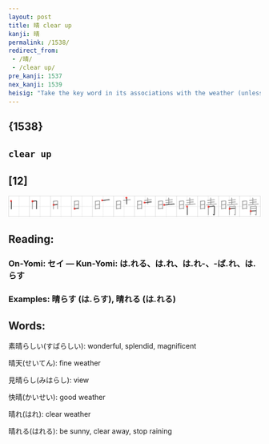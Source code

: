 ```yaml
---
layout: post
title: 晴 clear up
kanji: 晴
permalink: /1538/
redirect_from:
 - /晴/
 - /clear up/
pre_kanji: 1537
nex_kanji: 1539
heisig: "Take the key word in its associations with the weather (unless that tempts you to include the primitive for <i>weather</i>, which doesn't belong here). Its elements: <i>sun</i> . . . <i>blue</i>."
---
```


## {1538}

## `clear up`

## [12]

<div class="stroke"><img src="../images/E699B4.png" /></div>

## Reading:

### On-Yomi: セイ &mdash; Kun-Yomi: は.れる、は.れ、は.れ-、-ば.れ、は.らす

### Examples: 晴らす (は.らす), 晴れる (は.れる)

## Words:

素晴らしい(すばらしい): wonderful, splendid, magnificent

晴天(せいてん): fine weather

見晴らし(みはらし): view

快晴(かいせい): good weather

晴れ(はれ): clear weather

晴れる(はれる): be sunny, clear away, stop raining

